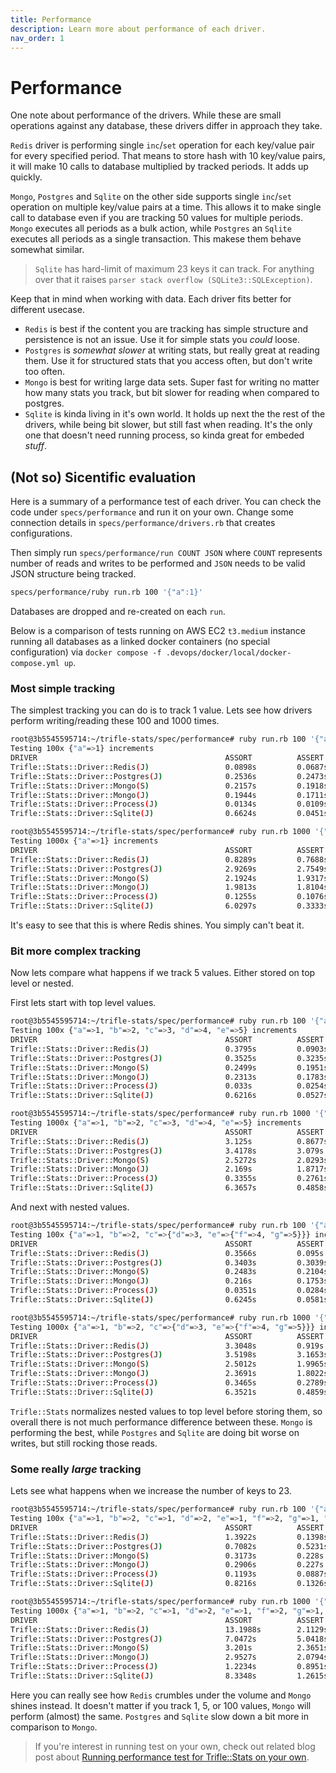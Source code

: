 ```yaml
---
title: Performance
description: Learn more about performance of each driver.
nav_order: 1
---
```


# Performance

One note about performance of the drivers. While these are small operations against any database, these drivers differ in approach they take.

`Redis` driver is performing single `inc`/`set` operation for each key/value pair for every specified period. That means to store hash with 10 key/value pairs, it will make 10 calls to database multiplied by tracked periods. It adds up quickly.

`Mongo`, `Postgres` and `Sqlite` on the other side supports single `inc`/`set` operation on multiple key/value pairs at a time. This allows it to make single call to database even if you are tracking 50 values for multiple periods. `Mongo` executes all periods as a bulk action, while `Postgres` an `Sqlite` executes all periods as a single transaction. This makese them behave somewhat similar.

> `Sqlite` has hard-limit of maximum 23 keys it can track. For anything over that it raises `parser stack overflow (SQLite3::SQLException)`.

Keep that in mind when working with data. Each driver fits better for different usecase.

- `Redis` is best if the content you are tracking has simple structure and persistence is not an issue. Use it for simple stats you _could_ loose.
- `Postgres` is _somewhat slower_ at writing stats, but really great at reading them. Use it for structured stats that you access often, but don't write too often.
- `Mongo` is best for writing large data sets. Super fast for writing no matter how many stats you track, but bit slower for reading when compared to postgres.
- `Sqlite` is kinda living in it's own world. It holds up next the the rest of the drivers, while being bit slower, but still fast when reading. It's the only one that doesn't need running process, so kinda great for embeded _stuff_.

## (Not so) Sicentific evaluation

Here is a summary of a performance test of each driver. You can check the code under `specs/performance` and run it on your own. Change some connection details in `specs/performance/drivers.rb` that creates configurations.

Then simply run `specs/performance/run COUNT JSON` where `COUNT` represents number of reads and writes to be performed and `JSON` needs to be valid JSON structure being tracked.

```sh
specs/performance/ruby run.rb 100 '{"a":1}'
```

Databases are dropped and re-created on each `run`.

Below is a comparison of tests running on AWS EC2 `t3.medium` instance running all databases as a linked docker containers (no special configuration) via `docker compose -f .devops/docker/local/docker-compose.yml up`.

### Most simple tracking

The simplest tracking you can do is to track 1 value. Lets see how drivers perform writing/reading these 100 and 1000 times.

```sh
root@3b5545595714:~/trifle-stats/spec/performance# ruby run.rb 100 '{"a":1}'
Testing 100x {"a"=>1} increments
DRIVER                                          ASSORT          ASSERT          TRACK           VALUES          BEAM            SCAN
Trifle::Stats::Driver::Redis(J)                 0.0898s         0.0687s         0.0879s         0.056s          0.0003s         0.0004s
Trifle::Stats::Driver::Postgres(J)              0.2536s         0.2473s         0.2508s         0.0648s         0.0004s         0.0002s
Trifle::Stats::Driver::Mongo(S)                 0.2157s         0.1918s         0.2171s         0.2914s         0.089s          0.0891s
Trifle::Stats::Driver::Mongo(J)                 0.1944s         0.1711s         0.1911s         0.2628s         0.0904s         0.0002s
Trifle::Stats::Driver::Process(J)               0.0134s         0.0109s         0.0104s         0.0126s         0.0002s         0.0003s
Trifle::Stats::Driver::Sqlite(J)                0.6624s         0.0451s         0.5881s         0.0327s         0.0002s         0.0002s

root@3b5545595714:~/trifle-stats/spec/performance# ruby run.rb 1000 '{"a":1}'
Testing 1000x {"a"=>1} increments
DRIVER                                          ASSORT          ASSERT          TRACK           VALUES          BEAM            SCAN
Trifle::Stats::Driver::Redis(J)                 0.8289s         0.7688s         0.7752s         0.5612s         0.0029s         0.002s
Trifle::Stats::Driver::Postgres(J)              2.9269s         2.7549s         2.6881s         0.7926s         0.0022s         0.0022s
Trifle::Stats::Driver::Mongo(S)                 2.1924s         1.9317s         2.1801s         2.9633s         0.8935s         0.9059s
Trifle::Stats::Driver::Mongo(J)                 1.9813s         1.8104s         2.0321s         2.6252s         0.9061s         0.0017s
Trifle::Stats::Driver::Process(J)               0.1255s         0.1076s         0.1096s         0.1198s         0.0026s         0.0019s
Trifle::Stats::Driver::Sqlite(J)                6.0297s         0.3333s         6.013s          0.2985s         0.0022s         0.0021s
```

It's easy to see that this is where Redis shines. You simply can't beat it.

### Bit more complex tracking

Now lets compare what happens if we track 5 values. Either stored on top level or nested.

First lets start with top level values.

```sh
root@3b5545595714:~/trifle-stats/spec/performance# ruby run.rb 100 '{"a":1,"b":2,"c":3,"d":4,"e":5}'
Testing 100x {"a"=>1, "b"=>2, "c"=>3, "d"=>4, "e"=>5} increments
DRIVER                                          ASSORT          ASSERT          TRACK           VALUES          BEAM            SCAN
Trifle::Stats::Driver::Redis(J)                 0.3795s         0.0903s         0.331s          0.0748s         0.0004s         0.0002s
Trifle::Stats::Driver::Postgres(J)              0.3525s         0.3235s         0.3471s         0.084s          0.0002s         0.0009s
Trifle::Stats::Driver::Mongo(S)                 0.2499s         0.1951s         0.2268s         0.3104s         0.0973s         0.0942s
Trifle::Stats::Driver::Mongo(J)                 0.2313s         0.1783s         0.205s          0.2645s         0.0943s         0.0002s
Trifle::Stats::Driver::Process(J)               0.033s          0.0254s         0.0248s         0.0149s         0.0002s         0.0001s
Trifle::Stats::Driver::Sqlite(J)                0.6216s         0.0527s         0.6345s         0.0387s         0.0002s         0.0006s

root@3b5545595714:~/trifle-stats/spec/performance# ruby run.rb 1000 '{"a":1,"b":2,"c":3,"d":4,"e":5}'
Testing 1000x {"a"=>1, "b"=>2, "c"=>3, "d"=>4, "e"=>5} increments
DRIVER                                          ASSORT          ASSERT          TRACK           VALUES          BEAM            SCAN
Trifle::Stats::Driver::Redis(J)                 3.125s          0.8677s         3.0453s         0.7355s         0.0025s         0.0024s
Trifle::Stats::Driver::Postgres(J)              3.4178s         3.079s          3.2887s         0.7703s         0.0024s         0.0027s
Trifle::Stats::Driver::Mongo(S)                 2.5272s         2.0293s         2.4189s         2.942s          0.8996s         0.8706s
Trifle::Stats::Driver::Mongo(J)                 2.169s          1.8717s         2.1065s         2.6879s         1.0577s         0.0018s
Trifle::Stats::Driver::Process(J)               0.3355s         0.2761s         0.2826s         0.1714s         0.0023s         0.0024s
Trifle::Stats::Driver::Sqlite(J)                6.3657s         0.4858s         6.3099s         0.3172s         0.0027s         0.0021s
```

And next with nested values.

```sh
root@3b5545595714:~/trifle-stats/spec/performance# ruby run.rb 100 '{"a":1,"b":2,"c":{"d":3,"e":{"f":4,"g":5}}}'
Testing 100x {"a"=>1, "b"=>2, "c"=>{"d"=>3, "e"=>{"f"=>4, "g"=>5}}} increments
DRIVER                                          ASSORT          ASSERT          TRACK           VALUES          BEAM            SCAN
Trifle::Stats::Driver::Redis(J)                 0.3566s         0.095s          0.3309s         0.0745s         0.0002s         0.0003s
Trifle::Stats::Driver::Postgres(J)              0.3403s         0.3039s         0.3225s         0.0816s         0.0003s         0.0001s
Trifle::Stats::Driver::Mongo(S)                 0.2483s         0.2104s         0.2314s         0.2914s         0.0906s         0.0895s
Trifle::Stats::Driver::Mongo(J)                 0.216s          0.1753s         0.2086s         0.2643s         0.0915s         0.0001s
Trifle::Stats::Driver::Process(J)               0.0351s         0.0284s         0.0277s         0.0172s         0.0003s         0.0001s
Trifle::Stats::Driver::Sqlite(J)                0.6245s         0.0581s         0.6176s         0.0359s         0.0002s         0.0003s

root@3b5545595714:~/trifle-stats/spec/performance# ruby run.rb 1000 '{"a":1,"b":2,"c":{"d":3,"e":{"f":4,"g":5}}}'
Testing 1000x {"a"=>1, "b"=>2, "c"=>{"d"=>3, "e"=>{"f"=>4, "g"=>5}}} increments
DRIVER                                          ASSORT          ASSERT          TRACK           VALUES          BEAM            SCAN
Trifle::Stats::Driver::Redis(J)                 3.3048s         0.919s          3.015s          0.7291s         0.0025s         0.002s
Trifle::Stats::Driver::Postgres(J)              3.5198s         3.1653s         3.3407s         0.8125s         0.0029s         0.002s
Trifle::Stats::Driver::Mongo(S)                 2.5012s         1.9965s         2.3716s         2.948s          0.9349s         0.905s
Trifle::Stats::Driver::Mongo(J)                 2.3691s         1.8022s         2.1464s         2.6389s         0.9311s         0.0017s
Trifle::Stats::Driver::Process(J)               0.3465s         0.2789s         0.2881s         0.1617s         0.0021s         0.0024s
Trifle::Stats::Driver::Sqlite(J)                6.3521s         0.4859s         6.3591s         0.3205s         0.0024s         0.0024s
```

`Trifle::Stats` normalizes nested values to top level before storing them, so overall there is not much performance difference between these. `Mongo` is performing the best, while `Postgres` and `Sqlite` are doing bit worse on writes, but still rocking those reads.

### Some really _large_ tracking

Lets see what happens when we increase the number of keys to 23.

```sh
root@3b5545595714:~/trifle-stats/spec/performance# ruby run.rb 100 '{"a":1,"b":2,"c":1,"d":2,"e":1,"f":2,"g":1,"h":2,"i":1,"j":2,"k":1,"l":2,"m":1,"n":2,"o":1,"p":2,"q":1,"r":2,"s":1,"t":2,"u":1,"v":2,"w":1}'
Testing 100x {"a"=>1, "b"=>2, "c"=>1, "d"=>2, "e"=>1, "f"=>2, "g"=>1, "h"=>2, "i"=>1, "j"=>2, "k"=>1, "l"=>2, "m"=>1, "n"=>2, "o"=>1, "p"=>2, "q"=>1, "r"=>2, "s"=>1, "t"=>2, "u"=>1, "v"=>2, "w"=>1} increments
DRIVER                                          ASSORT          ASSERT          TRACK           VALUES          BEAM            SCAN
Trifle::Stats::Driver::Redis(J)                 1.3922s         0.1398s         1.3135s         0.149s          0.0004s         0.0003s
Trifle::Stats::Driver::Postgres(J)              0.7082s         0.5231s         0.7147s         0.1047s         0.0004s         0.0007s
Trifle::Stats::Driver::Mongo(S)                 0.3173s         0.228s          0.2654s         0.2973s         0.098s          0.0905s
Trifle::Stats::Driver::Mongo(J)                 0.2906s         0.227s          0.2528s         0.2726s         0.0994s         0.0001s
Trifle::Stats::Driver::Process(J)               0.1193s         0.0887s         0.0893s         0.0297s         0.0005s         0.0002s
Trifle::Stats::Driver::Sqlite(J)                0.8216s         0.1326s         0.7571s         0.0369s         0.0006s         0.0001s

root@3b5545595714:~/trifle-stats/spec/performance# ruby run.rb 1000 '{"a":1,"b":2,"c":1,"d":2,"e":1,"f":2,"g":1,"h":2,"i":1,"j":2,"k":1,"l":2,"m":1,"n":2,"o":1,"p":2,"q":1,"r":2,"s":1,"t":2,"u":1,"v":2,"w":1}'
Testing 1000x {"a"=>1, "b"=>2, "c"=>1, "d"=>2, "e"=>1, "f"=>2, "g"=>1, "h"=>2, "i"=>1, "j"=>2, "k"=>1, "l"=>2, "m"=>1, "n"=>2, "o"=>1, "p"=>2, "q"=>1, "r"=>2, "s"=>1, "t"=>2, "u"=>1, "v"=>2, "w"=>1} increments
DRIVER                                          ASSORT          ASSERT          TRACK           VALUES          BEAM            SCAN
Trifle::Stats::Driver::Redis(J)                 13.1988s        2.1129s         12.8526s        1.505s          0.0048s         0.0031s
Trifle::Stats::Driver::Postgres(J)              7.0472s         5.0418s         7.038s          1.0097s         0.0043s         0.0027s
Trifle::Stats::Driver::Mongo(S)                 3.201s          2.3651s         2.8283s         2.9752s         0.9912s         0.8972s
Trifle::Stats::Driver::Mongo(J)                 2.9527s         2.0794s         2.4688s         3.575s          1.1913s         0.0018s
Trifle::Stats::Driver::Process(J)               1.2234s         0.8951s         0.902s          0.2959s         0.0042s         0.0027s
Trifle::Stats::Driver::Sqlite(J)                8.3348s         1.2615s         7.6094s         0.373s          0.0044s         0.0021s
```

Here you can really see how `Redis` crumbles under the volume and `Mongo` shines instead. It doesn't matter if you track 1, 5, or 100 values, `Mongo` will perform (almost) the same. `Postgres` and `Sqlite` slow down a bit more in comparison to `Mongo`.

> If you're interest in running test on your own, check out related blog post about [Running performance test for Trifle::Stats on your own](../../blog/2022-08-running_performance_test_for_stats).
